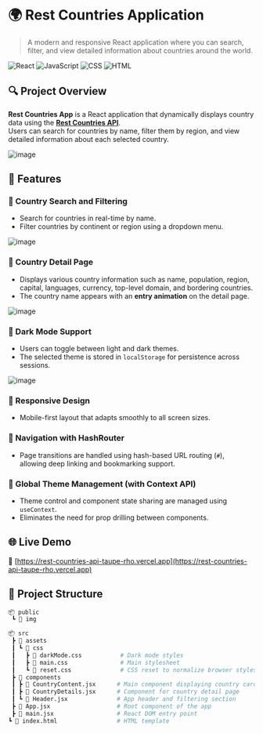# 🌍 Rest Countries Application

> A modern and responsive React application where you can search, filter, and view detailed information about countries around the world.

![React](https://img.shields.io/badge/React-20232A?style=for-the-badge&logo=react)
![JavaScript](https://img.shields.io/badge/JavaScript-F7DF1E?style=for-the-badge&logo=javascript)
![CSS](https://img.shields.io/badge/CSS-1572B6?style=for-the-badge&logo=css3)
![HTML](https://img.shields.io/badge/HTML5-E34F26?style=for-the-badge&logo=html5)

## 🔍 Project Overview

**Rest Countries App** is a React application that dynamically displays country data using the **[Rest Countries API](https://restcountries.com/)**.  
Users can search for countries by name, filter them by region, and view detailed information about each selected country.

![image](https://github.com/user-attachments/assets/d797e4f5-f10a-4b38-94fd-06dd40b5c515)

## 🚀 Features

### 🔎 Country Search and Filtering
- Search for countries in real-time by name.
- Filter countries by continent or region using a dropdown menu.

![image](https://github.com/user-attachments/assets/3110be63-531a-4f78-9540-33aa87441f21)

### 📄 Country Detail Page
- Displays various country information such as name, population, region, capital, languages, currency, top-level domain, and bordering countries.
- The country name appears with an **entry animation** on the detail page.

![image](https://github.com/user-attachments/assets/02036592-dbb4-4ee4-a6ce-fc6f7e2e0947)

### 🌙 Dark Mode Support
- Users can toggle between light and dark themes.
- The selected theme is stored in `localStorage` for persistence across sessions.

![image](https://github.com/user-attachments/assets/70988e86-ec44-4222-8177-d1f41333940f)

### 📱 Responsive Design
- Mobile-first layout that adapts smoothly to all screen sizes.

### 🔗 Navigation with HashRouter
- Page transitions are handled using hash-based URL routing (`#`),  
  allowing deep linking and bookmarking support.

### 🧠 Global Theme Management (with Context API)
- Theme control and component state sharing are managed using `useContext`.
- Eliminates the need for prop drilling between components.

## 🌐 Live Demo

🔗 [https://rest-countries-api-taupe-rho.vercel.app](https://rest-countries-api-taupe-rho.vercel.app)

## 📂 Project Structure

```bash
📦 public
 ┗ 📂 img

📦 src
 ┣ 📂 assets
 ┃ ┗ 📂 css
 ┃   ┣ 📄 darkMode.css           # Dark mode styles
 ┃   ┣ 📄 main.css               # Main stylesheet
 ┃   ┗ 📄 reset.css              # CSS reset to normalize browser styles
 ┣ 📂 components
 ┃ ┣ 📄 CountryContent.jsx      # Main component displaying country cards
 ┃ ┣ 📄 CountryDetails.jsx      # Component for country detail page
 ┃ ┗ 📄 Header.jsx              # App header and filtering section
 ┣ 📄 App.jsx                   # Root component of the app
 ┣ 📄 main.jsx                  # React DOM entry point
┗ 📄 index.html                 # HTML template
